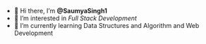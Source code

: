 - 👋 Hi there, I’m **@SaumyaSingh1**
- 👀 I’m interested in *Full Stack Development*
- 🌱 I’m currently learning Data Structures and Algorithm and Web Development


<!---
SaumyaSingh1/SaumyaSingh1 is a ✨ special ✨ repository because its `README.md` (this file) appears on your GitHub profile.
You can click the Preview link to take a look at your changes.
--->
